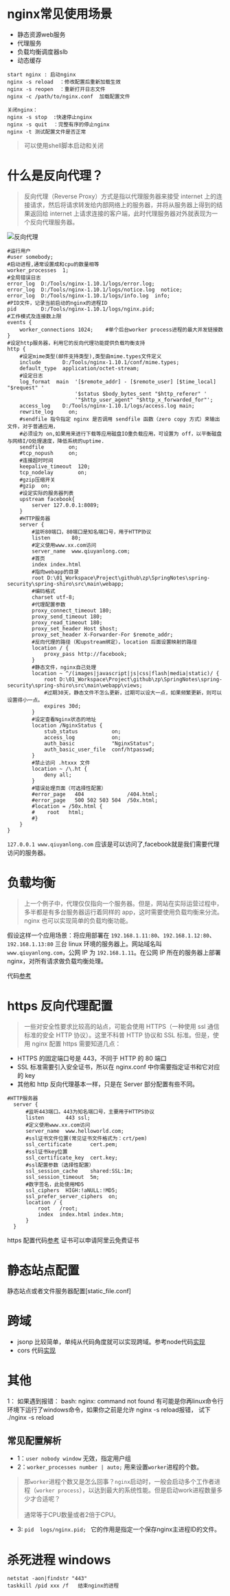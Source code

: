 #  nginx常见使用场景
- 静态资源web服务
- 代理服务
- 负载均衡调度器slb
- 动态缓存

```
start nginx : 启动nginx
nginx -s reload  ：修改配置后重新加载生效
nginx -s reopen  ：重新打开日志文件
nginx -c /path/to/nginx.conf  加载配置文件

关闭nginx：
nginx -s stop  :快速停止nginx
nginx -s quit  ：完整有序的停止nginx
nginx -t 测试配置文件是否正常
```
> 可以使用shell脚本启动和关闭

# 什么是反向代理？

> 反向代理（Reverse Proxy）方式是指以代理服务器来接受 internet 上的连接请求，然后将请求转发给内部网络上的服务器，并将从服务器上得到的结果返回给 internet 上请求连接的客户端，此时代理服务器对外就表现为一个反向代理服务器。

![反向代理](./fan.jpg)

```
#运行用户
#user somebody;
#启动进程,通常设置成和cpu的数量相等
worker_processes  1;
#全局错误日志
error_log  D:/Tools/nginx-1.10.1/logs/error.log;
error_log  D:/Tools/nginx-1.10.1/logs/notice.log  notice;
error_log  D:/Tools/nginx-1.10.1/logs/info.log  info;
#PID文件，记录当前启动的nginx的进程ID
pid        D:/Tools/nginx-1.10.1/logs/nginx.pid;
#工作模式及连接数上限
events {
    worker_connections 1024;    #单个后台worker process进程的最大并发链接数
}
#设定http服务器，利用它的反向代理功能提供负载均衡支持
http {
    #设定mime类型(邮件支持类型),类型由mime.types文件定义
    include       D:/Tools/nginx-1.10.1/conf/mime.types;
    default_type  application/octet-stream;
    #设定日志
	log_format  main  '[$remote_addr] - [$remote_user] [$time_local] "$request" '
                      '$status $body_bytes_sent "$http_referer" '
                      '"$http_user_agent" "$http_x_forwarded_for"';
    access_log    D:/Tools/nginx-1.10.1/logs/access.log main;
    rewrite_log     on;
    #sendfile 指令指定 nginx 是否调用 sendfile 函数（zero copy 方式）来输出文件，对于普通应用，
    #必须设为 on,如果用来进行下载等应用磁盘IO重负载应用，可设置为 off，以平衡磁盘与网络I/O处理速度，降低系统的uptime.
    sendfile        on;
    #tcp_nopush     on;
    #连接超时时间
    keepalive_timeout  120;
    tcp_nodelay        on;
	#gzip压缩开关
	#gzip  on;
    #设定实际的服务器列表
    upstream facebook{
        server 127.0.0.1:8089;
    }
    #HTTP服务器
    server {
        #监听80端口，80端口是知名端口号，用于HTTP协议
        listen       80;
        #定义使用www.xx.com访问
        server_name  www.qiuyanlong.com;
		#首页
		index index.html
		#指向webapp的目录
		root D:\01_Workspace\Project\github\zp\SpringNotes\spring-security\spring-shiro\src\main\webapp;
		#编码格式
		charset utf-8;
		#代理配置参数
        proxy_connect_timeout 180;
        proxy_send_timeout 180;
        proxy_read_timeout 180;
        proxy_set_header Host $host;
        proxy_set_header X-Forwarder-For $remote_addr;
        #反向代理的路径（和upstream绑定），location 后面设置映射的路径
        location / {
            proxy_pass http://facebook;
        }
        #静态文件，nginx自己处理
        location ~ ^/(images|javascript|js|css|flash|media|static)/ {
            root D:\01_Workspace\Project\github\zp\SpringNotes\spring-security\spring-shiro\src\main\webapp\views;
            #过期30天，静态文件不怎么更新，过期可以设大一点，如果频繁更新，则可以设置得小一点。
            expires 30d;
        }
        #设定查看Nginx状态的地址
        location /NginxStatus {
            stub_status           on;
            access_log            on;
            auth_basic            "NginxStatus";
            auth_basic_user_file  conf/htpasswd;
        }
        #禁止访问 .htxxx 文件
        location ~ /\.ht {
            deny all;
        }
		#错误处理页面（可选择性配置）
		#error_page   404              /404.html;
		#error_page   500 502 503 504  /50x.html;
        #location = /50x.html {
        #    root   html;
        #}
    }
}

```

`127.0.0.1 www.qiuyanlong.com` 应该是可以访问了,facebook就是我们需要代理访问的服务器。


# 负载均衡

>上一个例子中，代理仅仅指向一个服务器。但是，网站在实际运营过程中，多半都是有多台服务器运行着同样的 app，这时需要使用负载均衡来分流。nginx 也可以实现简单的负载均衡功能。

假设这样一个应用场景：将应用部署在 `192.168.1.11:80`、`192.168.1.12:80`、`192.168.1.13:80` 三台 linux 环境的服务器上。网站域名叫  `www.qiuyanlong.com`，公网  IP 为 `192.168.1.11`。在公网 IP 所在的服务器上部署 nginx，对所有请求做负载均衡处理。

代码[参考](./负载均衡+路由转发.conf)



# https 反向代理配置
> 一些对安全性要求比较高的站点，可能会使用 HTTPS（一种使用 ssl 通信标准的安全 HTTP 协议）。这里不科普 HTTP 协议和 SSL 标准。但是，使用 nginx 配置 https 需要知道几点：

- HTTPS 的固定端口号是 443，不同于 HTTP 的 80 端口
- SSL 标准需要引入安全证书，所以在 nginx.conf 中你需要指定证书和它对应的 key
- 其他和 http 反向代理基本一样，只是在  Server  部分配置有些不同。
```
#HTTP服务器
  server {
      #监听443端口。443为知名端口号，主要用于HTTPS协议
      listen       443 ssl;
      #定义使用www.xx.com访问
      server_name  www.helloworld.com;
      #ssl证书文件位置(常见证书文件格式为：crt/pem)
      ssl_certificate      cert.pem;
      #ssl证书key位置
      ssl_certificate_key  cert.key;
      #ssl配置参数（选择性配置）
      ssl_session_cache    shared:SSL:1m;
      ssl_session_timeout  5m;
      #数字签名，此处使用MD5
      ssl_ciphers  HIGH:!aNULL:!MD5;
      ssl_prefer_server_ciphers  on;
      location / {
          root   /root;
          index  index.html index.htm;
      }
  }
```
https 配置代码[参考](./https_simple.conf) 证书可以申请阿里云免费证书

# 静态站点配置

静态站点或者文件服务器配置[static_file.conf]

# 跨域
- jsonp 比较简单，单纯从代码角度就可以实现跨域。参考node代码[实现](./jsonp.js)
- cors 代码[实现](./cors.conf)  


# 其他

1： 如果遇到报错：
bash: nginx: command not found 有可能是你再linux命令行环境下运行了windows命令，如果你之前是允许 nginx -s reload报错， 试下 ./nginx -s reload

## 常见配置解析

- 1：`user nobody window` 无效，指定用户组
- 2：`worker_processes number | auto;` 用来设置`worker`进程的个数。
> 那`worker`进程个数又是怎么回事？`nginx`启动时，一般会启动多个工作者进程（`worker process`），以达到最大的系统性能。但是启动work进程数量多少才合适呢？<br/><br/>通常等于CPU数量或者2倍于CPU。

- 3: `pid  logs/nginx.pid; ` 它的作用是指定一个保存nginx主进程ID的文件。



# 杀死进程  windows

```
netstat -aon|findstr "443"
taskkill /pid xxx /f   结束nginx的进程
```



